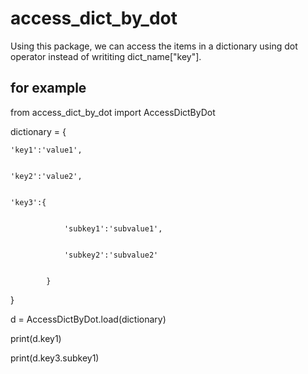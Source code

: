 # access_dict_by_dot
Using this package, we can access the items in a dictionary using dot operator instead of writiting dict_name["key"].

## for example

from access_dict_by_dot import AccessDictByDot

dictionary = {


    'key1':'value1',
    
    
    'key2':'value2',
    
    
    'key3':{
    
    
                'subkey1':'subvalue1',
                
                
                'subkey2':'subvalue2'
                
                
            }
            
            
}


d = AccessDictByDot.load(dictionary)


print(d.key1)


print(d.key3.subkey1)








